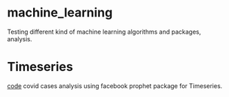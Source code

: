 # machine_learning
Testing different kind of machine learning algorithms and packages, analysis.

# Timeseries

[code](https://github.com/jano31415/machine_learning/tree/main/covid) covid cases analysis using facebook prophet package for Timeseries.

